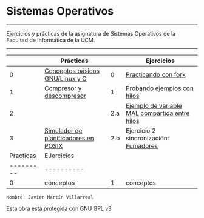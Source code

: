 <!--
Autor: Javier Martín Villarreal
-->

# Sistemas Operativos
---

Ejercicios y prácticas de la asignatura de Sistemas Operativos de la Facultad de Informática de la UCM.

---

|           | Prácticas                                             |     | Ejercicios                                                                         |
| --------- | ----------------------------------------------------- | --- | ---------------------------------------------------------------------------------- |
| 0         | [Conceptos básicos GNU/Linux y C](/practicas/p0)      | 0   | [Practicando con fork](/ejercicios/e1-fork)                                        |
| 1         | [Compresor y descompresor](/practicas/p1)             | 1   | [Probando ejemplos con hilos](/ejercicios/e2-hilos)                                |
| 2         |                                                       | 2.a | [Ejemplo de variable MAL compartida entre hilos](/ejercicios/e3-LecturaEscritura)  |
| 3         | [Simulador de planificadores en POSIX](/practicas/p3) | 2.b | Ejercicio 2 sincronización: [Fumadores](/ejercicios/e4-sincronizacion/fumadores.c) |
| Practicas | EJercicios                                            |
| --------- | ----------                                            |
| 0         | conceptos                                             | 1   | conceptos                                                                          |

~~~~
Nombre: Javier Martín Villarreal

~~~~

Esta obra está protegida con GNU GPL v3